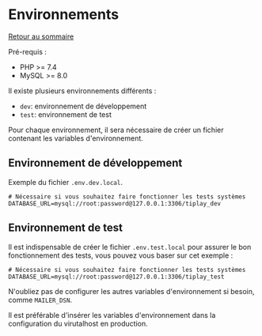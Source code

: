 # Environnements

[Retour au sommaire](index.md)

Pré-requis :
* PHP >= 7.4
* MySQL >= 8.0

Il existe plusieurs environnements différents :
* `dev`: environnement de développement
* `test`: environnement de test

Pour chaque environnement, il sera nécessaire de créer un fichier contenant les variables d'environnement.

## Environnement de développement
Exemple du fichier `.env.dev.local`.
```dotenv
# Nécessaire si vous souhaitez faire fonctionner les tests systèmes
DATABASE_URL=mysql://root:password@127.0.0.1:3306/tiplay_dev
```

## Environnement de test
Il est indispensable de créer le fichier `.env.test.local` pour assurer le bon fonctionnement des tests, vous pouvez vous baser sur cet exemple :
```dotenv
# Nécessaire si vous souhaitez faire fonctionner les tests systèmes
DATABASE_URL=mysql://root:password@127.0.0.1:3306/tiplay_test
```

N'oubliez pas de configurer les autres variables d'environnement si besoin, comme `MAILER_DSN`.

Il est préférable d'insérer les variables d'environnement dans la configuration du virutalhost en production.
